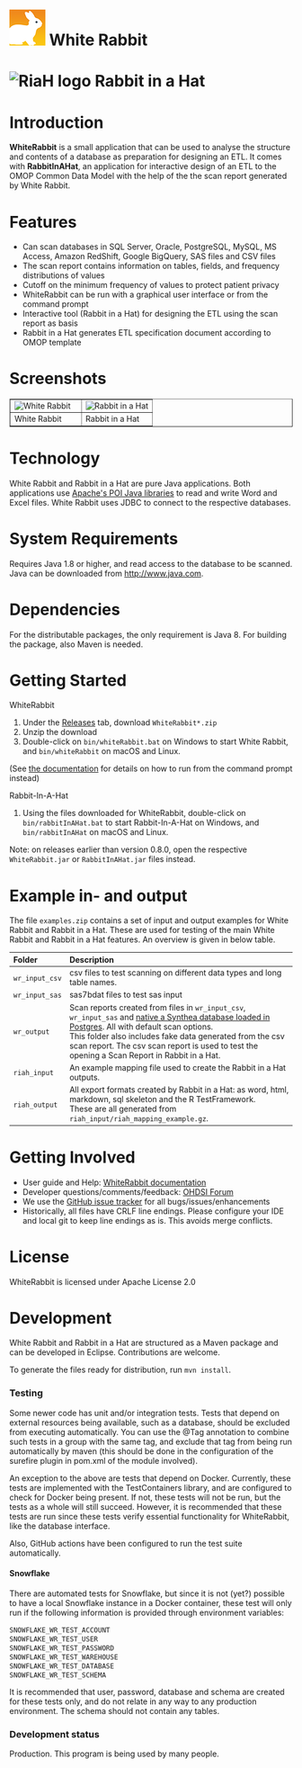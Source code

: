 ![WR logo](https://github.com/OHDSI/WhiteRabbit/blob/master/whiterabbit/src/main/resources/org/ohdsi/whiteRabbit/WhiteRabbit64.png) White Rabbit 
===========

![RiaH logo](https://github.com/OHDSI/WhiteRabbit/blob/master/rabbitinahat/src/main/resources/org/ohdsi/rabbitInAHat/RabbitInAHat64.png) Rabbit in a Hat
===========

Introduction
========
**WhiteRabbit** is a small application that can be used to analyse the structure and contents of a database as preparation for designing an ETL. It comes with **RabbitInAHat**, an application for interactive design of an ETL to the OMOP Common Data Model with the help of the the scan report generated by White Rabbit. 

Features
========
- Can scan databases in SQL Server, Oracle, PostgreSQL, MySQL, MS Access, Amazon RedShift, Google BigQuery, SAS files and CSV files
- The scan report contains information on tables, fields, and frequency distributions of values
- Cutoff on the minimum frequency of values to protect patient privacy
- WhiteRabbit can be run with a graphical user interface or from the command prompt
- Interactive tool (Rabbit in a Hat) for designing the ETL using the scan report as basis
- Rabbit in a Hat generates ETL specification document according to OMOP template

Screenshots
===========
<table border = "">
<tr valign="top">
<td width = 50%>
  <img src="https://github.com/OHDSI/WhiteRabbit/blob/master/docs/images/WRScreenshot.png" alt="White Rabbit" title="White Rabbit" />
</td>
<td width = 50%>
 <img src="https://github.com/OHDSI/WhiteRabbit/blob/master/docs/images/RIAHScreenshot.png" alt="Rabbit in a Hat" title="Rabbit in a Hat" />
</td>
</tr><tr>
<td>White Rabbit</td><td>Rabbit in a Hat</td>
</tr>
</table>

Technology
============
White Rabbit and Rabbit in a Hat are pure Java applications. Both applications use [Apache's POI Java libraries](http://poi.apache.org/) to read and write Word and Excel files. White Rabbit uses JDBC to connect to the respective databases.

System Requirements
============
Requires Java 1.8 or higher, and read access to the database to be scanned. Java can be downloaded from
<a href="http://www.java.com" target="_blank">http://www.java.com</a>.

Dependencies
============
For the distributable packages, the only requirement is Java 8. For building the package, also Maven is needed.

Getting Started
===============
WhiteRabbit

1. Under the [Releases](https://github.com/OHDSI/WhiteRabbit/releases) tab, download `WhiteRabbit*.zip`
2. Unzip the download
3. Double-click on `bin/whiteRabbit.bat` on Windows to start White Rabbit, and `bin/whiteRabbit` on macOS and Linux.

(See [the documentation](http://ohdsi.github.io/WhiteRabbit/WhiteRabbit.html#running-from-the-command-line) for details on how to run from the command prompt instead)

Rabbit-In-A-Hat

1. Using the files downloaded for WhiteRabbit, double-click on `bin/rabbitInAHat.bat` to start Rabbit-In-A-Hat on Windows, and `bin/rabbitInAHat` on macOS and Linux.

Note: on releases earlier than version 0.8.0, open the respective `WhiteRabbit.jar` or `RabbitInAHat.jar` files instead.

Example in- and output
========
The file `examples.zip` contains a set of input and output examples for White Rabbit and Rabbit in a Hat.
These are used for testing of the main White Rabbit and Rabbit in a Hat features. An overview is given in below table.

| Folder         | Description                                                                                                                                                                                                                                                                                                                                              |
|:---------------|:---------------------------------------------------------------------------------------------------------------------------------------------------------------------------------------------------------------------------------------------------------------------------------------------------------------------------------------------------------|
| `wr_input_csv` | csv files to test scanning on different data types and long table names.                                                                                                                                                                                                                                                                                 |
| `wr_input_sas` | sas7bdat files to test sas input                                                                                                                                                                                                                                                                                                                         |
| `wr_output`    | Scan reports created from files in `wr_input_csv`, `wr_input_sas` and [native a Synthea database loaded in Postgres](https://github.com/ohdsi/ETL-Synthea). All with default scan options.<br> This folder also includes fake data generated from the csv scan report. The csv scan report is used to test the opening a Scan Report in Rabbit in a Hat. |
| `riah_input`   | An example mapping file used to create the Rabbit in a Hat outputs.                                                                                                                                                                                                                                                                                      |
| `riah_output`  | All export formats created by Rabbit in a Hat: as word, html, markdown, sql skeleton and the R TestFramework.<br> These are all generated from `riah_input/riah_mapping_example.gz`.                                                                                                                                                                     |


Getting Involved
=============
* User guide and Help: [WhiteRabbit documentation](http://ohdsi.github.io/WhiteRabbit)
* Developer questions/comments/feedback: [OHDSI Forum](http://forums.ohdsi.org/c/developers)
* We use the [GitHub issue tracker](../../issues) for all bugs/issues/enhancements
* Historically, all files have CRLF line endings. Please configure your IDE and local git to keep line endings as is. This avoids merge conflicts.

License
=======
WhiteRabbit is licensed under Apache License 2.0

Development
===========
White Rabbit and Rabbit in a Hat are structured as a Maven package and can be developed in Eclipse. Contributions are welcome.

To generate the files ready for distribution, run `mvn install`.

### Testing

Some newer code has unit and/or integration tests. Tests that depend on external resources being available,
such as a database, should be excluded from executing automatically. You can use the @Tag annotation to combine
such tests in a group with the same tag, and exclude that tag from being run automatically by maven (this
should be done in the configuration of the surefire plugin in pom.xml of the module involved).

An exception to the above are tests that depend on Docker. Currently, these tests are implemented with the 
TestContainers library, and are configured to check for Docker being present. If not, these tests will not
be run, but the tests as a whole will still succeed. However, it is recommended that these tests are run since
these tests verify essential functionality for WhiteRabbit, like the database interface.

Also, GitHub actions have been configured to run the test suite automatically.

#### Snowflake

There are automated tests for Snowflake, but since it is not (yet?) possible to have a local
Snowflake instance in a Docker container, these test will only run if the following information
is provided through environment variables:

    SNOWFLAKE_WR_TEST_ACCOUNT
    SNOWFLAKE_WR_TEST_USER
    SNOWFLAKE_WR_TEST_PASSWORD
    SNOWFLAKE_WR_TEST_WAREHOUSE
    SNOWFLAKE_WR_TEST_DATABASE
    SNOWFLAKE_WR_TEST_SCHEMA

It is recommended that user, password, database and schema are created for these tests only,
and do not relate in any way to any production environment. 
The schema should not contain any tables. 

### Development status

Production. This program is being used by many people.
